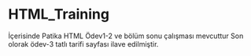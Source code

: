 # HTML_Training
İçerisinde Patika HTML Ödev1-2 ve bölüm sonu çalışması mevcuttur
Son olorak ödev-3 tatlı tarifi sayfası ilave edilmiştir.
